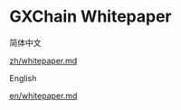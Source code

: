 # GXChain Whitepaper

简体中文

[zh/whitepaper.md](/zh/whitepaper.md)

English

[en/whitepaper.md](/en/whitepaper.md)

